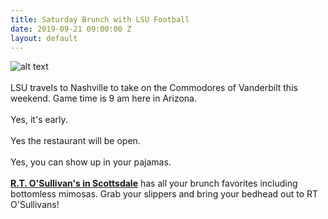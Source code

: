 ```yaml
---
title: Saturday Brunch with LSU Football
date: 2019-09-21 09:00:00 Z
layout: default
---
```


![alt text](https://lsu-phoenix-alumni.github.io/assets/img/VandyWatchParty.png)  
<br>
LSU travels to Nashville to take on the Commodores of Vanderbilt this weekend. Game time is 9 am here in Arizona.   
<br>Yes, it's early.  
<br>
Yes the restaurant will be open.  
<br>
Yes, you can show up in your pajamas.  
<br>**[R.T. O'Sullivan's in Scottsdale][1]** has all your brunch favorites including bottomless mimosas. Grab your slippers and bring your bedhead out to RT O'Sullivans!

[1]: https://scottsdale.rtosullivans.com/ "RTO Scottsdale website"